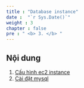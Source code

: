```yaml
---
title : "Database instance"
date :  "`r Sys.Date()`" 
weight : 3 
chapter : false
pre : " <b> 3. </b> "
---
```


## Nội dung
 1. [Cấu hình ec2 instance](3.1-ec2/)
 2. [Cài đặt mysql](3.2-caidat/)

